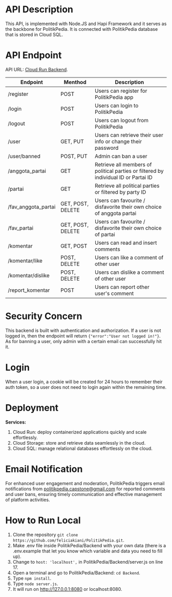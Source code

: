 # API Description
This API, is implemented with Node.JS and Hapi Framework and it serves as the backbone for PolitikPedia. It is connected with PolitikPedia database that is stored in Cloud SQL. 

# API Endpoint
API URL: [Cloud Run Backend](https://backend-ztd22w7ixa-et.a.run.app).

|Endpoint|Menthod|Description|
|----|-----|-------|
|/register|POST|Users can register for PolitikPedia app|
|/login|POST|Users can login to PolitikPedia|
|/logout|POST|Users can logout from PolitikPedia|
|/user|GET, PUT|Users can retrieve their user info or change their password|
|/user/banned|POST, PUT|Admin can ban a user|
|/anggota_partai|GET|Retrieve all members of political parties or filtered by individual ID or Partai ID|
|/partai|GET|Retrieve all political parties or filtered by party ID|
|/fav_anggota_partai|GET, POST, DELETE|Users can favourite / disfavorite their own choice of anggota partai|
|/fav_partai|GET, POST, DELETE|Users can favourite / disfavorite their own choice of partai|
|/komentar|GET, POST|Users can read and insert comments|
|/komentar/like|POST, DELETE|Users can like a comment of other user|
|/komentar/dislike|POST, DELETE|Users can dislike a comment of other user|
|/report_komentar|POST|Users can report other user's comment|

# Security Concern
This backend is built with authentication and authorization. If a user is not logged in, then the endpoint will return `{"error":"User not logged in!"}`. As for banning a user, only admin with a certain email can successfully hit it.

# Login
When a user login, a cookie will be created for 24 hours to remember their auth token, so a user does not need to login again within the remaining time.

# Deployment
**Services:**
1. Cloud Run: deploy containerized applications quickly and scale effortlessly.
2. Cloud Storage: store and retrieve data seamlessly in the cloud.
3. Cloud SQL: manage relational databases effortlessly on the cloud.

# Email Notification
For enhanced user engagement and moderation, PolitikPedia triggers email notifications from politikpedia.capstone@gmail.com for reported comments and user bans, ensuring timely communication and effective management of platform activities.

# How to Run Local
1. Clone the repository `git clone https://github.com/feliciakiani/PolitikPedia.git`.
2. Make .env file inside PolitikPedia/Backend with your own data (there is a .env.example that let you know which variable and data you need to fill up).
3. Change to `host: 'localhost',` in PolitikPedia/Backend/server.js on line 17.
4. Open a terminal and go to PolitikPedia/Backend: `cd Backend`.
5. Type `npm install`.
6. Type `node server.js`.
7. It will run on http://127.0.0.1:8080 or localhost:8080.
